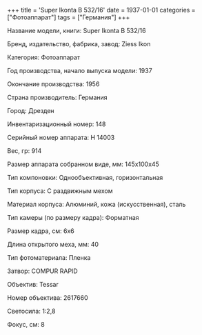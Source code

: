 +++
title = 'Super Ikonta B 532/16'
date = 1937-01-01
categories = ["Фотоаппарат"]
tags = ["Германия"]
+++

Название модели, книги: Super Ikonta B 532/16

Бренд, издательство, фабрика, завод: Ziess Ikon

Категория: Фотоаппарат

Год производства, начало выпуска модели: 1937

Окончание производства: 1956

Страна производитель: Германия

Город: Дрезден

Инвентаризационный номер: 148

Серийный номер аппарата: H 14003

Вес, гр: 914

Размер аппарата  собранном виде, мм: 145х100х45

Тип компоновки: Однообъективная, горизонтальная

Тип корпуса: С раздвижным мехом

Материал корпуса: Алюминий, кожа (искусственная), сталь

Тип камеры (по размеру кадра): Форматная

Размер кадра, см: 6х6

Длина открытого меха, мм: 40

Тип фотоматериала: Пленка

Затвор: COMPUR RAPID

Объектив: Tessar

Номер объектива: 2617660

Светосила: 1:2,8

Фокус, см: 8

